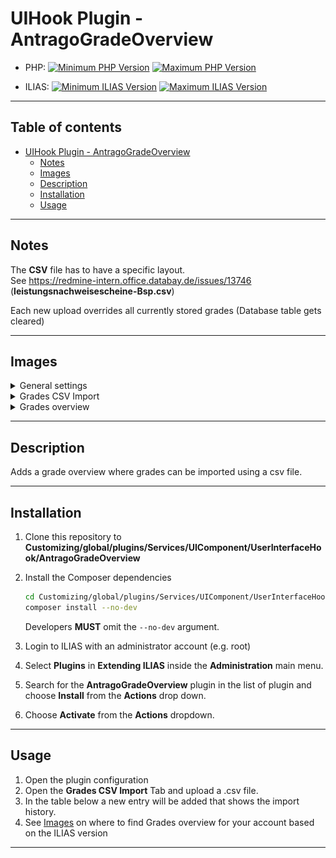 # UIHook Plugin - AntragoGradeOverview

* PHP: [![Minimum PHP Version](https://img.shields.io/badge/Minimum_PHP-7.2.x-blue.svg)](https://php.net/) [![Maximum PHP Version](https://img.shields.io/badge/Maximum_PHP-7.4.x-blue.svg)](https://php.net/)

* ILIAS: [![Minimum ILIAS Version](https://img.shields.io/badge/Minimum_ILIAS-5.4.x-orange.svg)](https://ilias.de/) [![Maximum ILIAS Version](https://img.shields.io/badge/Maximum_ILIAS-7.x-orange.svg)](https://ilias.de/)

---
## Table of contents

- [UIHook Plugin - AntragoGradeOverview](#uihook-plugin---antragogradeoverview)
   * [Notes](#notes)
   * [Images](#images)
   * [Description](#description)
   * [Installation](#installation)
   * [Usage](#usage)

---

## Notes

The **CSV** file has to have a specific layout.   
See https://redmine-intern.office.databay.de/issues/13746 (**leistungsnachweisescheine-Bsp.csv**)

Each new upload overrides all currently stored grades (Database table gets cleared)

---

## Images

<details>
<summary>General settings</summary>

![IMAGE](doc/images/general_settings.png)
</details>

<details>
<summary>Grades CSV Import</summary>

![IMAGE](doc/images/grades_csv_import.png)
</details>

<details>
<summary>Grades overview</summary>
   <details>
   <summary>Ilias 5.4</summary>
   
   ![IMAGE](doc/images/grades_overview_ilias54_step-1.png)
   ![IMAGE](doc/images/grades_overview_ilias54_step-2.png)
   ![IMAGE](doc/images/grades_overview_ilias54_step-3.png)
   </details>

   <details>
   <summary>Ilias 6.x and 7.x</summary>
   
   ![IMAGE](doc/images/grades_overview_ilias6and7_step-1.png)
   ![IMAGE](doc/images/grades_overview_ilias6and7_step-2.png)
   </details>
</details>

---

## Description

Adds a grade overview where grades can be imported using a csv file.

---

## Installation

1. Clone this repository to **Customizing/global/plugins/Services/UIComponent/UserInterfaceHook/AntragoGradeOverview**
2. Install the Composer dependencies
   ```bash
   cd Customizing/global/plugins/Services/UIComponent/UserInterfaceHook/AntragoGradeOverview
   composer install --no-dev
   ```
   Developers **MUST** omit the `--no-dev` argument.


3. Login to ILIAS with an administrator account (e.g. root)
4. Select **Plugins** in **Extending ILIAS** inside the **Administration** main menu.
5. Search for the **AntragoGradeOverview** plugin in the list of plugin and choose **Install** from the **Actions** drop
   down.
6. Choose **Activate** from the **Actions** dropdown.

---

## Usage

1. Open the plugin configuration
2. Open the **Grades CSV Import** Tab and upload a .csv file.
3. In the table below a new entry will be added that shows the import history.
4. See [Images](#images) on where to find Grades overview for your account based on the ILIAS version

---